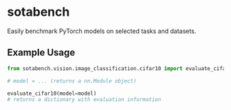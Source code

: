 # sotabench

Easily benchmark PyTorch models on selected tasks and datasets.
## Example Usage

```python
from sotabench.vision.image_classification.cifar10 import evaluate_cifar10

# model = ... (returns a nn.Module object)

evaluate_cifar10(model=model)
# returns a dictionary with evaluation information
```
